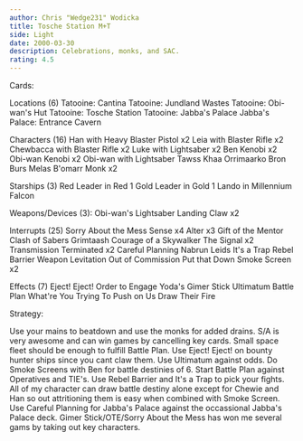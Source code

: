 ```yaml
---
author: Chris "Wedge231" Wodicka
title: Tosche Station M+T
side: Light
date: 2000-03-30
description: Celebrations, monks, and SAC.
rating: 4.5
---
```

Cards: 

Locations (6)
Tatooine: Cantina
Tatooine: Jundland Wastes
Tatooine: Obi-wan's Hut
Tatooine: Tosche Station
Tatooine: Jabba's Palace
Jabba's Palace: Entrance Cavern

Characters (16)
Han with Heavy Blaster Pistol x2
Leia with Blaster Rifle x2
Chewbacca with Blaster Rifle x2
Luke with Lightsaber x2
Ben Kenobi x2
Obi-wan Kenobi x2
Obi-wan with Lightsaber
Tawss Khaa
Orrimaarko
Bron Burs
Melas
B'omarr Monk x2

Starships (3)
Red Leader in Red 1
Gold Leader in Gold 1
Lando in Millennium Falcon

Weapons/Devices (3):
Obi-wan's Lightsaber
Landing Claw x2

Interrupts (25)
Sorry About the Mess
Sense x4
Alter x3
Gift of the Mentor
Clash of Sabers
Grimtaash
Courage of a Skywalker
The Signal x2
Transmission Terminated x2
Careful Planning
Nabrun Leids
It's a Trap
Rebel Barrier
Weapon Levitation
Out of Commission
Put that Down
Smoke Screen x2

Effects (7)
Eject! Eject!
Order to Engage
Yoda's Gimer Stick
Ultimatum
Battle Plan
What're You Trying To Push on Us
Draw Their Fire  

Strategy: 

Use your mains to beatdown and use the monks for added drains. S/A is very awesome and can win games by cancelling key cards. Small space fleet should be enough to fulfill Battle Plan. Use Eject! Eject! on bounty hunter ships since you cant claw them. Use Ultimatum against odds. Do Smoke Screens with Ben for battle destinies of 6. Start Battle Plan against Operatives and TIE's. Use Rebel Barrier and It's a Trap to pick your fights. All of my character can draw battle destiny alone except for Chewie and Han so out attritioning them is easy when combined with Smoke Screen. Use Careful Planning for Jabba's Palace against the occassional Jabba's Palace deck. Gimer Stick/OTE/Sorry About the Mess has won me several gams by taking out key characters. 